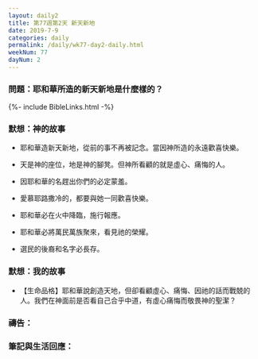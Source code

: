 ```yaml
---
layout: daily2
title: 第77週第2天 新天新地
date: 2019-7-9
categories: daily
permalink: /daily/wk77-day2-daily.html
weekNum: 77
dayNum: 2
---
```


### 問題：耶和華所造的新天新地是什麼樣的？

{%- include BibleLinks.html -%}

### 默想：神的故事
+ 耶和華造新天新地，從前的事不再被記念。當因神所造的永遠歡喜快樂。

+ 天是神的座位，地是神的腳凳。但神所看顧的就是虛心、痛悔的人。

+ 因耶和華的名趕出你們的必定蒙羞。

+ 愛慕耶路撒冷的，都要與她一同歡喜快樂。

+ 耶和華必在火中降臨，施行報應。

+ 耶和華必將萬民萬族聚來，看見祂的榮耀。

+ 選民的後裔和名字必長存。


### 默想：我的故事
+ 【生命品格】耶和華說創造天地，但卻看顧虛心、痛悔、因祂的話而戰兢的人。我們在神面前是否看自己合乎中道，有虛心痛悔而敬畏神的聖潔？


### 禱告：

### 筆記與生活回應：

